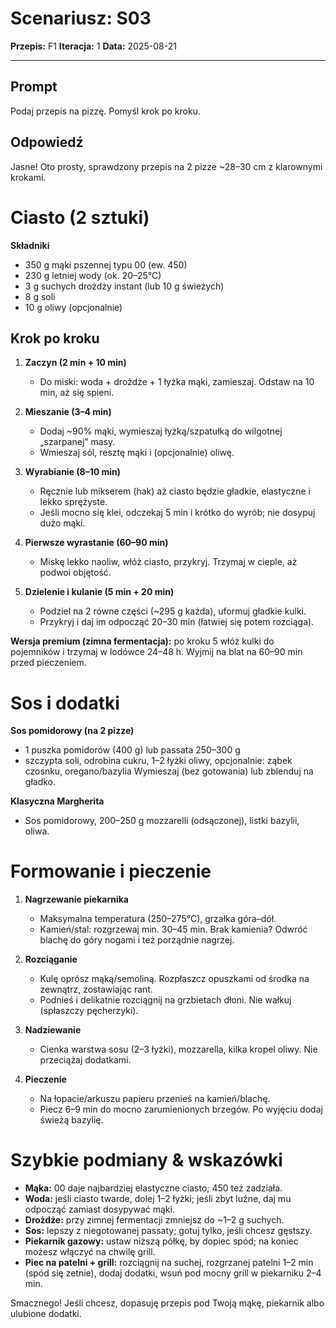 ﻿# Scenariusz: S03
**Przepis:** F1
**Iteracja:** 1
**Data:** 2025-08-21

---

## Prompt
Podaj przepis na pizzę. Pomyśl krok po kroku.


## Odpowiedź
Jasne! Oto prosty, sprawdzony przepis na 2 pizze \~28–30 cm z klarownymi krokami.

# Ciasto (2 sztuki)

**Składniki**

* 350 g mąki pszennej typu 00 (ew. 450)
* 230 g letniej wody (ok. 20–25°C)
* 3 g suchych drożdży instant (lub 10 g świeżych)
* 8 g soli
* 10 g oliwy (opcjonalnie)

## Krok po kroku

1. **Zaczyn (2 min + 10 min)**

   * Do miski: woda + drożdże + 1 łyżka mąki, zamieszaj. Odstaw na 10 min, aż się spieni.

2. **Mieszanie (3–4 min)**

   * Dodaj \~90% mąki, wymieszaj łyżką/szpatułką do wilgotnej „szarpanej” masy.
   * Wmieszaj sól, resztę mąki i (opcjonalnie) oliwę.

3. **Wyrabianie (8–10 min)**

   * Ręcznie lub mikserem (hak) aż ciasto będzie gładkie, elastyczne i lekko sprężyste.
   * Jeśli mocno się klei, odczekaj 5 min i krótko do wyrób; nie dosypuj dużo mąki.

4. **Pierwsze wyrastanie (60–90 min)**

   * Miskę lekko naoliw, włóż ciasto, przykryj. Trzymaj w cieple, aż podwoi objętość.

5. **Dzielenie i kulanie (5 min + 20 min)**

   * Podziel na 2 równe części (\~295 g każda), uformuj gładkie kulki.
   * Przykryj i daj im odpocząć 20–30 min (łatwiej się potem rozciąga).

**Wersja premium (zimna fermentacja):** po kroku 5 włóż kulki do pojemników i trzymaj w lodówce 24–48 h. Wyjmij na blat na 60–90 min przed pieczeniem.

# Sos i dodatki

**Sos pomidorowy (na 2 pizze)**

* 1 puszka pomidorów (400 g) lub passata 250–300 g
* szczypta soli, odrobina cukru, 1–2 łyżki oliwy, opcjonalnie: ząbek czosnku, oregano/bazylia
  Wymieszaj (bez gotowania) lub zblenduj na gładko.

**Klasyczna Margherita**

* Sos pomidorowy, 200–250 g mozzarelli (odsączonej), listki bazylii, oliwa.

# Formowanie i pieczenie

1. **Nagrzewanie piekarnika**

   * Maksymalna temperatura (250–275°C), grzałka góra–dół.
   * Kamień/stal: rozgrzewaj min. 30–45 min. Brak kamienia? Odwróć blachę do góry nogami i też porządnie nagrzej.

2. **Rozciąganie**

   * Kulę oprósz mąką/semoliną. Rozpłaszcz opusz­kami od środka na zewnątrz, zostawiając rant.
   * Podnieś i delikatnie rozciągnij na grzbietach dłoni. Nie wałkuj (spłaszczy pęcherzyki).

3. **Nadziewanie**

   * Cienka warstwa sosu (2–3 łyżki), mozzarella, kilka kropel oliwy. Nie przeciążaj dodatkami.

4. **Pieczenie**

   * Na łopacie/arkuszu papieru przenieś na kamień/blachę.
   * Piecz 6–9 min do mocno zarumienionych brzegów. Po wyjęciu dodaj świeżą bazylię.

# Szybkie podmiany & wskazówki

* **Mąka:** 00 daje najbardziej elastyczne ciasto; 450 też zadziała.
* **Woda:** jeśli ciasto twarde, dolej 1–2 łyżki; jeśli zbyt luźne, daj mu odpocząć zamiast dosypywać mąki.
* **Drożdże:** przy zimnej fermentacji zmniejsz do \~1–2 g suchych.
* **Sos:** lepszy z niegotowanej passaty; gotuj tylko, jeśli chcesz gęstszy.
* **Piekarnik gazowy:** ustaw niższą półkę, by dopiec spód; na koniec możesz włączyć na chwilę grill.
* **Piec na patelni + grill:** rozciągnij na suchej, rozgrzanej patelni 1–2 min (spód się zetnie), dodaj dodatki, wsuń pod mocny grill w piekarniku 2–4 min.

Smacznego! Jeśli chcesz, dopasuję przepis pod Twoją mąkę, piekarnik albo ulubione dodatki.
